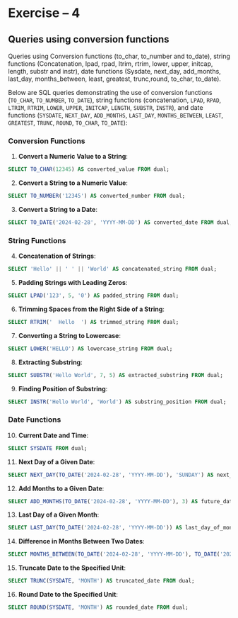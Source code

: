 # Exercise – 4

## Queries using conversion functions

Queries using Conversion functions (to_char, to_number and to_date), string functions (Concatenation, lpad, rpad, ltrim, rtrim, lower, upper, initcap, length, substr and instr), date functions (Sysdate, next_day, add_months, last_day, months_between, least, greatest, trunc,round, to_char, to_date).

Below are SQL queries demonstrating the use of conversion functions (`TO_CHAR`, `TO_NUMBER`, `TO_DATE`), string functions (concatenation, `LPAD`, `RPAD`, `LTRIM`, `RTRIM`, `LOWER`, `UPPER`, `INITCAP`, `LENGTH`, `SUBSTR`, `INSTR`), and date functions (`SYSDATE`, `NEXT_DAY`, `ADD_MONTHS`, `LAST_DAY`, `MONTHS_BETWEEN`, `LEAST`, `GREATEST`, `TRUNC`, `ROUND`, `TO_CHAR`, `TO_DATE`):

### Conversion Functions

1. **Convert a Numeric Value to a String**:

```sql
SELECT TO_CHAR(12345) AS converted_value FROM dual;
```

2. **Convert a String to a Numeric Value**:

```sql
SELECT TO_NUMBER('12345') AS converted_number FROM dual;
```

3. **Convert a String to a Date**:

```sql
SELECT TO_DATE('2024-02-28', 'YYYY-MM-DD') AS converted_date FROM dual;
```

### String Functions

4. **Concatenation of Strings**:

```sql
SELECT 'Hello' || ' ' || 'World' AS concatenated_string FROM dual;
```

5. **Padding Strings with Leading Zeros**:

```sql
SELECT LPAD('123', 5, '0') AS padded_string FROM dual;
```

6. **Trimming Spaces from the Right Side of a String**:

```sql
SELECT RTRIM('  Hello  ') AS trimmed_string FROM dual;
```

7. **Converting a String to Lowercase**:

```sql
SELECT LOWER('HELLO') AS lowercase_string FROM dual;
```

8. **Extracting Substring**:

```sql
SELECT SUBSTR('Hello World', 7, 5) AS extracted_substring FROM dual;
```

9. **Finding Position of Substring**:

```sql
SELECT INSTR('Hello World', 'World') AS substring_position FROM dual;
```

### Date Functions

10. **Current Date and Time**:

```sql
SELECT SYSDATE FROM dual;
```

11. **Next Day of a Given Date**:

```sql
SELECT NEXT_DAY(TO_DATE('2024-02-28', 'YYYY-MM-DD'), 'SUNDAY') AS next_sunday FROM dual;
```

12. **Add Months to a Given Date**:

```sql
SELECT ADD_MONTHS(TO_DATE('2024-02-28', 'YYYY-MM-DD'), 3) AS future_date FROM dual;
```

13. **Last Day of a Given Month**:

```sql
SELECT LAST_DAY(TO_DATE('2024-02-28', 'YYYY-MM-DD')) AS last_day_of_month FROM dual;
```

14. **Difference in Months Between Two Dates**:

```sql
SELECT MONTHS_BETWEEN(TO_DATE('2024-02-28', 'YYYY-MM-DD'), TO_DATE('2024-01-01', 'YYYY-MM-DD')) AS month_difference FROM dual;
```

15. **Truncate Date to the Specified Unit**:

```sql
SELECT TRUNC(SYSDATE, 'MONTH') AS truncated_date FROM dual;
```

16. **Round Date to the Specified Unit**:

```sql
SELECT ROUND(SYSDATE, 'MONTH') AS rounded_date FROM dual;
```


